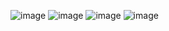 ![image](https://user-images.githubusercontent.com/15166319/152738766-bc67f2e1-791a-4913-9c9b-df6bd63b5194.png)
![image](https://user-images.githubusercontent.com/15166319/152738558-990bb7b1-d6b6-43e0-a60f-0c643c39f8ea.png)
![image](https://user-images.githubusercontent.com/15166319/152738472-6a73fc16-5f04-4848-9465-52c2dd57bd0e.png)
![image](https://user-images.githubusercontent.com/15166319/152738831-131bbc62-920d-4d57-98d4-32747ae96120.png)

